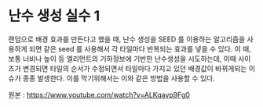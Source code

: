 # 난수 생성 실수 1

랜덤으로 배경 효과를 만든다고 했을 때, 난수 생성을 SEED 를 이용하는 알고리즘을 사용하게 되면 같은 seed 를 사용해서 각 타일마다 반복되는 효과를 넣을 수 있다.
이 때, 보통 너비나 높이 등 엘리먼트의 기하정보에 기반한 난수생성을 시도하는데, 이때 사이즈가 변경되면 타일의 순서가 수정되면서 타일마다 가지고 있던 배경값이 바뀌게되는 이슈가 종종 발생한다.
이를 막기위해서는 이와 같은 방법을 사용할 수 있다.

원본 : https://www.youtube.com/watch?v=ALKqavp9Fg0
